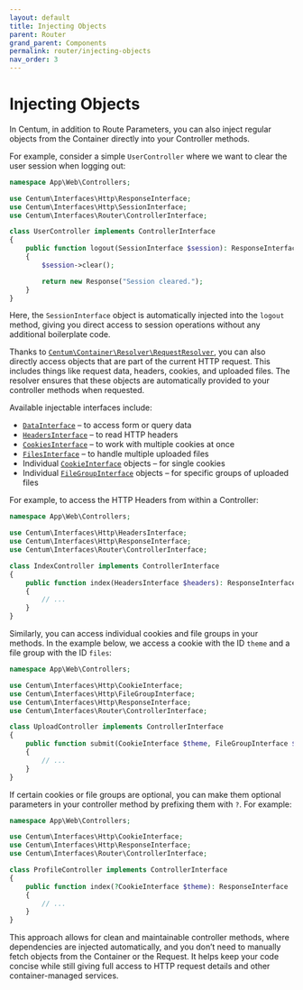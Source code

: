 ```yaml
---
layout: default
title: Injecting Objects
parent: Router
grand_parent: Components
permalink: router/injecting-objects
nav_order: 3
---
```




# Injecting Objects

In Centum, in addition to Route Parameters, you can also inject regular objects from the Container directly into your Controller methods.

For example, consider a simple `UserController` where we want to clear the user session when logging out:

```php
namespace App\Web\Controllers;

use Centum\Interfaces\Http\ResponseInterface;
use Centum\Interfaces\Http\SessionInterface;
use Centum\Interfaces\Router\ControllerInterface;

class UserController implements ControllerInterface
{
    public function logout(SessionInterface $session): ResponseInterface
    {
        $session->clear();

        return new Response("Session cleared.");
    }
}
```

Here, the `SessionInterface` object is automatically injected into the `logout` method, giving you direct access to session operations without any additional boilerplate code.

Thanks to [`Centum\Container\Resolver\RequestResolver`](https://github.com/SidRoberts/centum/blob/main/src/Container/Resolver/RequestResolver.php), you can also directly access objects that are part of the current HTTP request.
This includes things like request data, headers, cookies, and uploaded files.
The resolver ensures that these objects are automatically provided to your controller methods when requested.

Available injectable interfaces include:

- [`DataInterface`](https://github.com/SidRoberts/centum/blob/main/src/Interfaces/Http/DataInterface.php) – to access form or query data
- [`HeadersInterface`](https://github.com/SidRoberts/centum/blob/main/src/Interfaces/Http/HeadersInterface.php) – to read HTTP headers
- [`CookiesInterface`](https://github.com/SidRoberts/centum/blob/main/src/Interfaces/Http/CookiesInterface.php) – to work with multiple cookies at once
- [`FilesInterface`](https://github.com/SidRoberts/centum/blob/main/src/Interfaces/Http/FilesInterface.php) – to handle multiple uploaded files
- Individual [`CookieInterface`](https://github.com/SidRoberts/centum/blob/main/src/Interfaces/Http/CookieInterface.php) objects – for single cookies
- Individual [`FileGroupInterface`](https://github.com/SidRoberts/centum/blob/main/src/Interfaces/Http/FileGroupInterface.php) objects – for specific groups of uploaded files

For example, to access the HTTP Headers from within a Controller:

```php
namespace App\Web\Controllers;

use Centum\Interfaces\Http\HeadersInterface;
use Centum\Interfaces\Http\ResponseInterface;
use Centum\Interfaces\Router\ControllerInterface;

class IndexController implements ControllerInterface
{
    public function index(HeadersInterface $headers): ResponseInterface
    {
        // ...
    }
}
```

Similarly, you can access individual cookies and file groups in your methods.
In the example below, we access a cookie with the ID `theme` and a file group with the ID `files`:

```php
namespace App\Web\Controllers;

use Centum\Interfaces\Http\CookieInterface;
use Centum\Interfaces\Http\FileGroupInterface;
use Centum\Interfaces\Http\ResponseInterface;
use Centum\Interfaces\Router\ControllerInterface;

class UploadController implements ControllerInterface
{
    public function submit(CookieInterface $theme, FileGroupInterface $files): ResponseInterface
    {
        // ...
    }
}
```

If certain cookies or file groups are optional, you can make them optional parameters in your controller method by prefixing them with `?`.
For example:

```php
namespace App\Web\Controllers;

use Centum\Interfaces\Http\CookieInterface;
use Centum\Interfaces\Http\ResponseInterface;
use Centum\Interfaces\Router\ControllerInterface;

class ProfileController implements ControllerInterface
{
    public function index(?CookieInterface $theme): ResponseInterface
    {
        // ...
    }
}
```

This approach allows for clean and maintainable controller methods, where dependencies are injected automatically, and you don’t need to manually fetch objects from the Container or the Request.
It helps keep your code concise while still giving full access to HTTP request details and other container-managed services.
